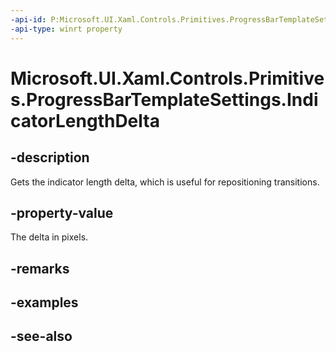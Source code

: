 ```yaml
---
-api-id: P:Microsoft.UI.Xaml.Controls.Primitives.ProgressBarTemplateSettings.IndicatorLengthDelta
-api-type: winrt property
---
```


<!-- Property syntax
public double IndicatorLengthDelta { get; }
-->

# Microsoft.UI.Xaml.Controls.Primitives.ProgressBarTemplateSettings.IndicatorLengthDelta

## -description
Gets the indicator length delta, which is useful for repositioning transitions.
<!--Vague, cannot find a spec anywhere. basing this desc on the only place I see a usage in generic.xaml-->

## -property-value
The delta in pixels.

## -remarks

## -examples

## -see-also
